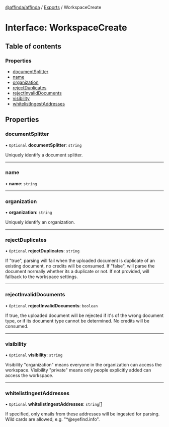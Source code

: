[@affinda/affinda](../README.md) / [Exports](../modules.md) / WorkspaceCreate

# Interface: WorkspaceCreate

## Table of contents

### Properties

- [documentSplitter](WorkspaceCreate.md#documentsplitter)
- [name](WorkspaceCreate.md#name)
- [organization](WorkspaceCreate.md#organization)
- [rejectDuplicates](WorkspaceCreate.md#rejectduplicates)
- [rejectInvalidDocuments](WorkspaceCreate.md#rejectinvaliddocuments)
- [visibility](WorkspaceCreate.md#visibility)
- [whitelistIngestAddresses](WorkspaceCreate.md#whitelistingestaddresses)

## Properties

### documentSplitter

• `Optional` **documentSplitter**: `string`

Uniquely identify a document splitter.

___

### name

• **name**: `string`

___

### organization

• **organization**: `string`

Uniquely identify an organization.

___

### rejectDuplicates

• `Optional` **rejectDuplicates**: `string`

If "true", parsing will fail when the uploaded document is duplicate of an existing document, no credits will be consumed. If "false", will parse the document normally whether its a duplicate or not. If not provided, will fallback to the workspace settings.

___

### rejectInvalidDocuments

• `Optional` **rejectInvalidDocuments**: `boolean`

If true, the uploaded document will be rejected if it's of the wrong document type, or if its document type cannot be determined. No credits will be consumed.

___

### visibility

• `Optional` **visibility**: `string`

Visibility "organization" means everyone in the organization can access the workspace. Visibility "private" means only people explicitly added can access the workspace.

___

### whitelistIngestAddresses

• `Optional` **whitelistIngestAddresses**: `string`[]

If specified, only emails from these addresses will be ingested for parsing. Wild cards are allowed, e.g. "*@eyefind.info".
